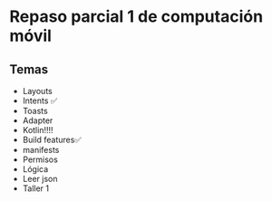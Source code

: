 # Repaso parcial 1 de computación móvil

## Temas
- Layouts
- Intents ✅
- Toasts
- Adapter
- Kotlin!!!!
- Build features✅
- manifests
- Permisos
- Lógica
- Leer json
- Taller 1